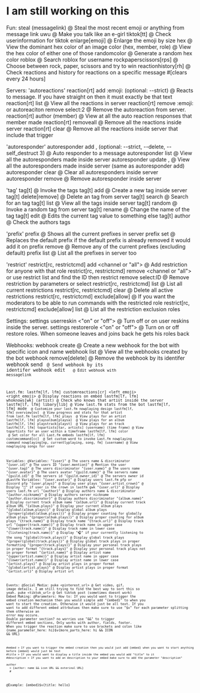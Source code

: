 # I am still working on this

Fun:
  steal (messagelink) @ Steal the most recent emoji or anything from message link
  uwu <text> @ Make you talk like an e-girl
  tiktok[tt] <username> @ Check userinformation for tiktok
  enlarge[emoji] <emoji or emote> @ Enlarge the emoji by size
  hex <url> @ View the dominant hex color of an image
  color (hex, member, role) @ View the hex color of either one of those
  randomcolor @ Generate a random hex color
  roblox <username> @ Search roblox for username
  rockpaperscissors[rps] <choice> @ Choose between rock, paper, scissors and try to win
  reactionhistory[rh] <messagelink> @ Check reactions and history for reactions on a specific message #[clears every 24 hours]
  
 
Servers:
  'autoreactions'
  reaction[rt] add :emoji: <text> (optional: --strict) @ Reacts to message. If you have straight on then it must exactly be that text
  reaction[rt] list @ View all the reactions in server
  reaction[rt] remove :emoji: <text> or autoreaciton remove select:2 @ Remove the autoreaction from server.
  reaction[rt] author (member) @ View at all the auto reaction responses that member made
  reaction[rt] removeall @ Remove all the reactions inside server
  reaction[rt] clear <trigger> @ Remove all the reactions inside server that include that trigger
  
  'autoresponder'
  autoresponder add <trigger>, <response> (optional: --strict, --delete, --self_destruct 3) @ Auto responder to a message
  autoresponder list @ View all the autoresponders made inside server
  autoresponder update <trigger>, <new response> @ View all the autoresponders made inside server (same as autoresponder add)
  autoresponder clear @ Clear all autoresponders inside server
  autoresponder remove <trigger> @ Remove autoresponder inside server
    
  'tag'
  tag[t] <tag> @ Invoke the tags
  tag[t] add <tag> <value> @ Create a new tag inside server
  tag[t] delete[remove] <tag> @ Delete an tag from server
  tag[t] search <tag> @ Search for an tag
  tag[t] list @ View all the tags inside server
  tag[t] random @ Invoke a random tag from server
  tag[t] rename <old tag> <new tag> @ Change the name of the tag
  tag[t] edit <tag> <new value> @ Edits the current tag value to something else
  tag[t] author <tag> @ Check the authors tags
  
  'prefix'
  prefix @ Shows all the current prefixes in server
  prefix set <prefix> @ Replaces the default prefix if the default prefix is already removed it would add it on
  prefix remove <prefix> @ Remove any of the current prefixes (excluding default)
  prefix list @ List all the prefixes in server too
  
  'restrict'
  restrict[rc, restrictcmd] add <command> <role> <channel or "all"> @ Add restriction for anyone with that role
  restrict[rc, restrictcmd] remove <command> <role> <channel or "all"> or use restrict list and find the ID then restrict remove select:ID @ Remove restriction by parameters or select
  restrict[rc, restrictcmd] list @ List all current restrictions
  restrict[rc, restrictcmd] clear @ Delete all active restrictions
  restrict[rc, restrictcmd] exclude[allow] <role> @ If you want the moderators to be able to run commands with the restricted role
  restrict[rc, restrictcmd] exclude[allow] list @ List all the restriction exclusion roles
   
Settings:
  settings userreskin <"on" or "off"> @ Turn off or on user reskins inside the server.
  settings restorerole <"on" or "off"> @ Turn on or off restore roles. When someone leaves and joins back he gets his roles back
  
Webhooks:
  webhook create <icon> <name> @ Create a new webhook for the bot with specific icon and name
  webhook list @ View all the webhooks created by the bot
  webhook remove[delete] <identity> @ Remove the webhook by its identifer 
  webhook send <code> @ Send webhook by its identifer
  webhook edit <messagelink> <code> @ Edit webhook with messagelink
    
Last.fm:
  lastfm[lf, lfm] customreactions[cr] <left_emoji> <right_emoji> @ Display reactions on embed
  lastfm[lf, lfm] whoknows[wk] (artist) @ Check who knows that artist inside the server
  lastfm[lf, lfm] libary[lib] @ View last.fm stats from the bot
  lastfm[lf, lfm] mode <code> @ Customize your last.fm nowplaying design
  lastfm[lf, lfm] overview[ov] <artist> @ View progress and stats for that artist from last.fm
  lastfm[lf, lfm] plays <artist> @ View plays for an artist
  lastfm[lf, lfm] playsalbum[playsa] <album> @ View plays for an album
  lastfm[lf, lfm] playstrack[playst] <track> @ View plays for an track
  lastfm[lf, lfm] topartists[tar, artists] (username) (time frame) @ View topartists for an user within a timeframe
  lastfm[lf, lfm] color <hex color> @ Set color for all Last.fm embeds
  lastfm[lf, lfm] customcommand[cc] <word> @ Set custom word to invoke Last.fm nowplaying command
  nowplaying[np, currentlyplaying, song, fm] (username) @ View nowplaying songs for user
   
Variables:
  @Variables:
      "{user}" @ The users name & discriminator
      "{user.id}" @ The users ID
      "{user.mention}" @ Mention the user
      "{user.tag}" @ The users discriminator
      "{user.name}" @ The users name
      "{user.avatar}" @ The users avatar
      "{guild.name}" @ The servers name
      "{guild.id}" @ The servers id
      "{guild.owner_id}" @ The servers owner id
  @Lastfm Variables:
      "{user.avatar}" @ Display users last.fm pfp or discord pfp
      "{user.plays}" @ Display user plays
      "{user.artist_crown}" @ Display "👑" if user is the crown in lastfm gwk
      "{user.url}" @ Display users last.fm url
      "{author}" @ Display authors name & discriminator
      "{author.nickname}" @ Display authors server nickname
      "{author.discriminator}" @ Display authors discriminator
      "{album.name}" @ Display current track album name
      "{album.url}" @ Display current track album URL
      "{album.plays}" @ Display your current album plays
      "{global(album.plays)}" @ Display global album plays
      "{proper(global(album.plays))}" @ Display proper counting for globally album plays
      "{proper(album.plays)}" @ Display proper counting for album plays
      "{track.name}" @ Display track name
      "{track.url}" @ Display track url
      "{upper(track.name)}" @ Display track name in upper case
      "{lower(track.name)}" @ Display track name in lower case
      "{listening(track.name)}" @ Display "🎧" if your currently listening to the song
      "{global(track.plays)}" @ Display global track plays
      "{proper(global(track.plays)}" @ Display global track plays in proper formatting
      "{proper(track.plays)}" @ Display your personal track plays in proper format
      "{track.plays}" @ Display your personal track plays not in proper format
      "{artist.name}" @ Display artist name
      "{upper(artist.name)}" @ Display artist name in upper case
      "{lower(artist.name)}" @ Display artist name in lower case
      "{artist.plays}" @ Display artist plays in proper format
      "{global(artist.plays}" @ Display artist plays in proper format
      "{artist.url}" @ Display artist url
 
Events:
  @Social Media:
    puke <pinterest_url> @ Get video, gif, image details. I am still trying to find the best way to sort this so yeah. 
    puke <tiktok_url> @ Get tiktok post (sometimes doesnt work)
Embed Making:
  @Parameters:
    How to:
      If you would want to trigger the embed creation mechanism then you would simple add "{embed}" to when you want to start the creation.
      Otherwise it would just be all text. If you want to add different embed attrbutues then make sure to use "$v" for each parameter splitting them otherwise an error may occure.
      Double parameter section? no worries use "&&" to trigger different embed sections, Only works with author, fields, footer.
      When you trigger the reaction make sure to use brackets and colon like {name_parameter_here: hi}$v{more_parts_here: hi && ICON && URL}
                
    #embed > If you want to trigger the embed creation then you would just add {embed} when you want to start anything before {embed} would just be text
    #title > If you would want to display a title inside the embed you would add "title" to it
    #description > If you want to add an description to your embed make sure to add the parameter "description"
    
    author
      > {author: name && icon URL && exterinal URL}
      # 
  
@Example:
    {embed}$v{title: hello}
  
